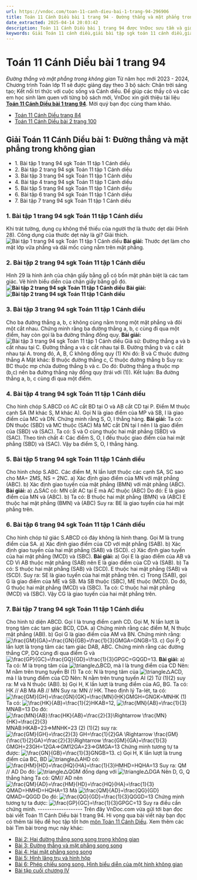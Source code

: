 ```yaml
---
url: https://vndoc.com/toan-11-canh-dieu-bai-1-trang-94-296906
title: Toán 11 Cánh Diều bài 1 trang 94 - Đường thẳng và mặt phẳng trong không gian - VnDoc.com
date_extracted: 2025-04-14 20:03:42
description: Toán 11 Cánh Diều bài 1 trang 94 được VnDoc sưu tầm và giới thiệu với lời giải chi tiết, rõ ràng theo khung chương trình sách giáo khoa Toán 11 Cánh diều. Mời các em cùng tham khảo để nắm được nội dung bài học.
keywords: Giải Toán 11 cánh diều,giải bài tập sgk toán 11 cánh diều,giải bài tập toán lớp 11,toán 11 cánh diều trang 94,giải toán 11 cánh diều tập 2,hướng dẫn giải toán 11 trang 94,bài tập trang 94 toán lớp 11,bài tập đường thẳng và mặt phẳng trong không gian lớp 11
---
```


# Toán 11 Cánh Diều bài 1 trang 94
 _Đường thẳng và mặt phẳng trong không gian_
Từ năm học mới 2023 - 2024, Chương trình Toán lớp 11 sẽ được giảng dạy theo 3 bộ sách: Chân trời sáng tạo; Kết nối tri thức với cuộc sống và Cánh diều. Để giúp các thầy cô và các em học sinh làm quen với từng bộ sách mới, VnDoc xin giới thiệu tài liệu **[Toán 11 Cánh Diều bài 1 trang 94](<https://vndoc.com/toan-11-canh-dieu-bai-1-trang-94-296906>)**. Mời quý bạn đọc cùng tham khảo.
  * [Toán 11 Cánh Diều trang 84](<https://vndoc.com/toan-11-canh-dieu-trang-84-296905>)
  * [Toán 11 Cánh Diều bài 2 trang 100](<https://vndoc.com/toan-11-canh-dieu-bai-2-trang-100-296907>)

## Giải Toán 11 Cánh Diều bài 1: Đường thẳng và mặt phẳng trong không gian
  * 1\. Bài tập 1 trang 94 sgk Toán 11 tập 1 Cánh diều
  * 2\. Bài tập 2 trang 94 sgk Toán 11 tập 1 Cánh diều
  * 3\. Bài tập 3 trang 94 sgk Toán 11 tập 1 Cánh diều
  * 4\. Bài tập 4 trang 94 sgk Toán 11 tập 1 Cánh diều
  * 5\. Bài tập 5 trang 94 sgk Toán 11 tập 1 Cánh diều
  * 6\. Bài tập 6 trang 94 sgk Toán 11 tập 1 Cánh diều
  * 7\. Bài tập 7 trang 94 sgk Toán 11 tập 1 Cánh diều

### 1\. Bài tập 1 trang 94 sgk Toán 11 tập 1 Cánh diều
Khi trát tường, dụng cụ không thể thiếu của người thợ là thước dẹt dài \(Hình 28\). Công dụng của thước dẹt này là gì? Giải thích.
![Bài tập 1 trang 94 sgk Toán 11 tập 1 Cánh diều](https://i.vdoc.vn/data/image/2023/05/13/giai-toan-11-canh-dieu-chuong-4-bai-1-1.jpg)
**Bài giải:**
Thước dẹt làm cho mặt lớp vữa phẳng và dải mốc cùng nằm trên mặt phẳng.
### **2\. Bài tập 2 trang 94 sgk Toán 11 tập 1 Cánh diều**
Hình 29 là hình ảnh của chặn giấy bằng gỗ có bốn mặt phân biệt là các tam giác. Vẽ hình biểu diễn của chặn giấy bằng gỗ đó.
**![Bài tập 2 trang 94 sgk Toán 11 tập 1 Cánh diều](https://i.vdoc.vn/data/image/2023/05/13/giai-toan-11-canh-dieu-chuong-4-bai-1-2.jpg)**
**Bài giải:**
**![Bài tập 2 trang 94 sgk Toán 11 tập 1 Cánh diều](https://i.vdoc.vn/data/image/2023/05/13/giai-toan-11-canh-dieu-chuong-4-bai-1-3.jpg)**
### 3\. Bài tập 3 trang 94 sgk Toán 11 tập 1 Cánh diều
Cho ba đường thẳng a, b, c không cùng nằm trong một mặt phẳng và đôi một cắt nhau. Chứng minh rằng ba đường thẳng a, b, c cùng đi qua một điểm, hay còn gọi là ba đường thẳng đồng quy.
**Bài giải:**
![Bài tập 3 trang 94 sgk Toán 11 tập 1 Cánh diều](https://i.vdoc.vn/data/image/2023/05/13/giai-toan-11-canh-dieu-chuong-4-bai-1-4.jpg)
Giả sử: Đường thẳng a và b cắt nhau tại C.
Đường thẳng a và c cắt nhau tại B.
Đường thẳng b và c cắt nhau tại A.
trong đó, A, B, C không đồng quy \(1\)
Khi đó: B và C thuộc đường thẳng A
Mặt khác: B thuộc đường thẳng c, C thuộc đường thẳng b
Suy ra: BC thuộc mp chứa đường thẳng b và c.
Do đó: Đường thẳng a thuộc mp \(b,c\) nên ba đường thẳng này đồng quy \(trái với \(1\)\).
Kết luận: Ba đường thẳng a, b, c cùng đi qua một điểm.
### 4\. Bài tập 4 trang 94 sgk Toán 11 tập 1 Cánh diều
Cho hình chóp S.ABCD có AC cắt BD tại O và AB cắt CD tại P. Điểm M thuộc cạnh SA \(M khác S, M khác A\). Gọi N là giao điểm của MP và SB, I là giao điểm của MC và DN. Chứng minh rằng S, O, I thẳng hàng.
**Bài giải:**
Ta có: DN thuộc \(SBD\) và MC thuộc \(SAC\)
Mà MC cắt DN tại I nên I là giao điểm của \(SBD\) và \(SAC\).
Ta có: S và O cùng thuộc hai mặt phẳng \(SBD\) và \(SAC\).
Theo tính chất 4: Các điểm S, O, I đều thuộc giao điểm của hai mặt phẳng \(SBD\) và \(SAC\).
Vậy ba điểm S, O, I thẳng hàng.
### 5\. Bài tập 5 trang 94 sgk Toán 11 tập 1 Cánh diều
Cho hình chóp S.ABC. Các điểm M, N lần lượt thuộc các cạnh SA, SC sao cho MA= 2MS, NS = 2NC.
a\) Xác định giao điểm của MN với mặt phẳng \(ABC\).
b\) Xác định giao tuyến của mặt phẳng \(BMN\) với mặt phẳng \(ABC\).
**Bài giải:**
a\) △SAC có: MN cắt AC tại E mà AC thuộc \(ABC\)
Do đó: E là giao điểm của MN và \(ABC\).
b\) Ta có: B thuộc hai mặt phẳng \(BMN\) và \(ABC\)
E thuộc hai mặt phẳng \(BMN\) và \(ABC\)
Suy ra: BE là giao tuyến của hai mặt phẳng trên.
### 6\. Bài tập 6 trang 94 sgk Toán 11 tập 1 Cánh diều
Cho hình chóp tứ giác S.ABCD có đáy không là hình thang. Gọi M là trung điểm của SA.
a\) Xác định giao điểm của CD với mặt phẳng \(SAB\).
b\) Xác định giao tuyến của hai mặt phẳng \(SAB\) và \(SCD\).
c\) Xác định giao tuyến của hai mặt phẳng \(MCD\) và \(SBC\).
**Bài giải:**
a\) Gọi E là giao điểm của AB và CD
Vì AB thuộc mặt phẳng \(SAB\) nên E là giao điểm của CD và \(SAB\).
b\) Ta có: S thuộc hai mặt phẳng \(SAB\) và \(SCD\).
E thuộc hai mặt phẳng \(SAB\) và \(SCD\).
Suy ra: SE là giao tuyến của hai mặt phẳng trên.
c\) Trong \(SAB\), gọi G là giao điểm của ME và SB.
Mà SB thuộc \(SBC\), ME thuộc \(MCD\).
Do đó, G thuộc hai mặt phẳng \(MCD\) và \(SBC\).
Ta có: C thuộc hai mặt phẳng \(MCD\) và \(SBC\).
Vậy CG là giao tuyến của hai mặt phẳng trên.
### **7\. Bài tập 7 trang 94 sgk Toán 11 tập 1 Cánh diều**
Cho hình tứ diện ABCD. Gọi I là trung điểm cạnh CD. Gọi M, N lần lượt là trọng tâm các tam giác BCD, CDA.
a\) Chứng minh rằng các điểm M, N thuộc mặt phẳng \(ABI\).
b\) Gọi G là giao điểm của AM và BN. Chứng minh rằng: ![\\frac{GM}{GA}=\\frac{GN}{GB}=\\frac{1}{3}](https://i.vdoc.vn/data/image/blank.png)GMGA=GNGB=13.
c\) Gọi P, Q lần lượt là trọng tâm các tam giác DAB, ABC. Chứng minh rằng các đường thẳng CP, DQ cùng đi qua điểm G và ![\\frac{GP}{GC}=\\frac{GQ}{GD}=\\frac{1}{3}](https://i.vdoc.vn/data/image/blank.png)GPGC=GQGD=13.
**Bài giải:**
a\) Ta có: M là trọng tâm của ![\\triangle](https://i.vdoc.vn/data/image/blank.png)△BCD, mà I là trung điểm của CD
Nên: M nằm trên trung tuyến BI \(1\)
Ta có: N là trọng tâm của ![\\triangle](https://i.vdoc.vn/data/image/blank.png)△ACD, mà I là trung điểm của CD
Nên: N nằm trên trung tuyến AI \(2\)
Từ \(1\)\(2\) suy ra: M và N thuộc \(ABI\).
b\) Gọi H, K lần lượt là trung điểm của AG, BG.
Ta có: HK // AB
Mà AB // MN
Suy ra: MN // HK.
Theo định lý Ta-lét, ta có: ![\\frac{GM}{GH}=\\frac{GN}{GK}=\\frac{MN}{HK}](https://i.vdoc.vn/data/image/blank.png)GMGH=GNGK=MNHK \(1\)
Ta có: ![\\frac{HK}{AB}=\\frac{1}{2}](https://i.vdoc.vn/data/image/blank.png)HKAB=12, ![\\frac{MN}{AB}=\\frac{1}{3}](https://i.vdoc.vn/data/image/blank.png)MNAB=13
Do đó: ![\\frac{MN}{AB}:\\frac{HK}{AB}=\\frac{2}{3}\\Rightarrow \\frac{MN}{HK}=\\frac{2}{3}](https://i.vdoc.vn/data/image/blank.png)MNAB:HKAB=23⇒MNHK=23 \(2\)
\(1\)\(2\) suy ra: ![\\frac{GM}{GH}=\\frac{2}{3} GH=\\frac{1}{2}GA \\Rightarrow \\frac{GM}{\\frac{1}{2}GA}=\\frac{2}{3}\\Rightarrow \\frac{GM}{GA}=\\frac{1}{3}](https://i.vdoc.vn/data/image/blank.png)GMGH=23GH=12GA⇒GM12GA=23⇒GMGA=13
Chứng minh tương tự ta được: ![\\frac{GN}{GB}=\\frac{1}{3}](https://i.vdoc.vn/data/image/blank.png)GNGB=13.
c\) Gọi H, K lần lượt là trung điểm của BC, BD
![\\triangle](https://i.vdoc.vn/data/image/blank.png)△AHD có: ![\\frac{HM}{HD}=\\frac{HQ}{HA}=\\frac{1}{3}](https://i.vdoc.vn/data/image/blank.png)HMHD=HQHA=13
Suy ra: QM // AD
Do đó: ![\\triangle](https://i.vdoc.vn/data/image/blank.png)△QGM đồng dạng với ![\\triangle](https://i.vdoc.vn/data/image/blank.png)△DGA
Nên D, G, Q thẳng hàng
Ta có: QM// AD nên ![\\frac{QM}{AD}=\\frac{HM}{HD}=\\frac{HQ}{HA}=\\frac{1}{3}](https://i.vdoc.vn/data/image/blank.png)QMAD=HMHD=HQHA=13
Mà ![\\frac{QM}{AD}=\\frac{QG}{GD}](https://i.vdoc.vn/data/image/blank.png)QMAD=QGGD
Do đó: ![\\frac{QG}{GD}=\\frac{1}{3}](https://i.vdoc.vn/data/image/blank.png)QGGD=13
Chứng minh tương tự ta được: ![\\frac{GP}{GC}=\\frac{1}{3}](https://i.vdoc.vn/data/image/blank.png)GPGC=13
Suy ra điều cần chứng minh.
\-------------------
Trên đây VnDoc.com vừa gửi tới bạn đọc bài viết Toán 11 Cánh Diều bài 1 trang 94. Hi vọng qua bài viết này bạn đọc có thêm tài liệu để học tập tốt hơn [môn Toán 11 Cánh Diều](<https://vndoc.com/toan-11-canh-dieu>).
Xem thêm các bài Tìm bài trong mục này khác:
  * [Bài 2: Hai đường thẳng song song trong không gian](</toan-11-canh-dieu-bai-2-trang-100-296907>)
  * [Bài 3: Đường thẳng và mặt phẳng song song](</toan-11-canh-dieu-bai-3-trang-104-297013>)
  * [Bài 4: Hai mặt phẳng song song](</toan-11-canh-dieu-bai-4-trang-109-297018>)
  * [Bài 5: Hình lăng trụ và hình hộp](</toan-11-canh-dieu-bai-5-trang-113-297022>)
  * [Bài 6: Phép chiếu song song. Hình biểu diễn của một hình không gian](</toan-11-canh-dieu-bai-6-trang-119-297024>)
  * [Bài tập cuối chương IV](</toan-11-canh-dieu-bai-tap-cuoi-chuong-4-297026>)

